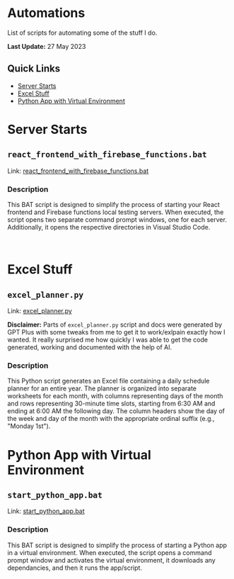 # Automations

List of scripts for automating some of the stuff I do.

**Last Update:** 27 May 2023

## Quick Links

- [Server Starts](#server-starts)
- [Excel Stuff](#excel-stuff)
- [Python App with Virtual Environment](#python-app-with-virtual-environment)

# Server Starts

## `react_frontend_with_firebase_functions.bat`

Link: [react_frontend_with_firebase_functions.bat](./server_starts/README.md)

### **Description**

This BAT script is designed to simplify the process of starting your React frontend and Firebase functions local testing servers. When executed, the script opens two separate command prompt windows, one for each server. Additionally, it opens the respective directories in Visual Studio Code.

<br/>

# Excel Stuff

## `excel_planner.py`

Link: [excel_planner.py](./excel_stuff/README.md)

**Disclaimer:** Parts of `excel_planner.py` script and docs were generated by GPT Plus with some tweaks from me to get it to work/exlpain exactly how I wanted. It really surprised me how quickly I was able to get the code generated, working and documented with the help of AI.

### **Description**

This Python script generates an Excel file containing a daily schedule planner for an entire year. The planner is organized into separate worksheets for each month, with columns representing days of the month and rows representing 30-minute time slots, starting from 6:30 AM and ending at 6:00 AM the following day. The column headers show the day of the week and day of the month with the appropriate ordinal suffix (e.g., "Monday 1st").

# Python App with Virtual Environment

## `start_python_app.bat`

Link: [start_python_app.bat](./python_start_app_venv/README.md)

### **Description**

This BAT script is designed to simplify the process of starting a Python app in a virtual environment. When executed, the script opens a command prompt window and activates the virtual environment, it downloads any dependancies, and then it runs the app/script.
